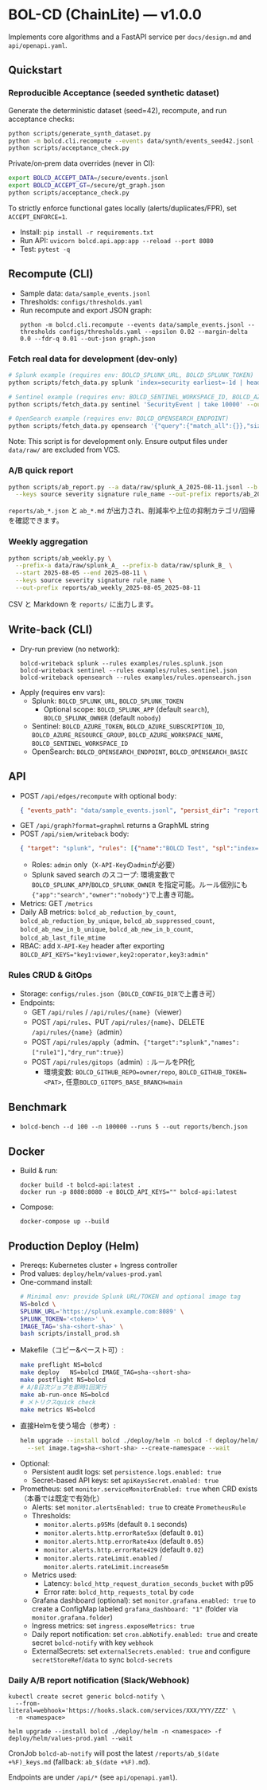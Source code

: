 # BOL-CD (ChainLite) — v1.0.0

Implements core algorithms and a FastAPI service per `docs/design.md` and `api/openapi.yaml`.

## Quickstart
### Reproducible Acceptance (seeded synthetic dataset)

Generate the deterministic dataset (seed=42), recompute, and run acceptance checks:

```bash
python scripts/generate_synth_dataset.py
python -m bolcd.cli.recompute --events data/synth/events_seed42.jsonl --thresholds configs/thresholds.yaml --segments configs/segments.yaml --out-json graph.json
python scripts/acceptance_check.py
```

Private/on‑prem data overrides (never in CI):

```bash
export BOLCD_ACCEPT_DATA=/secure/events.jsonl
export BOLCD_ACCEPT_GT=/secure/gt_graph.json
python scripts/acceptance_check.py
```

To strictly enforce functional gates locally (alerts/duplicates/FPR), set `ACCEPT_ENFORCE=1`.

- Install: `pip install -r requirements.txt`
- Run API: `uvicorn bolcd.api.app:app --reload --port 8080`
- Test: `pytest -q`

## Recompute (CLI)

- Sample data: `data/sample_events.jsonl`
- Thresholds: `configs/thresholds.yaml`
- Run recompute and export JSON graph:
  ```
  python -m bolcd.cli.recompute --events data/sample_events.jsonl --thresholds configs/thresholds.yaml --epsilon 0.02 --margin-delta 0.0 --fdr-q 0.01 --out-json graph.json
  ```

### Fetch real data for development (dev-only)

```bash
# Splunk example (requires env: BOLCD_SPLUNK_URL, BOLCD_SPLUNK_TOKEN)
python scripts/fetch_data.py splunk 'index=security earliest=-1d | head 10000' --out data/raw/splunk_1d.jsonl

# Sentinel example (requires env: BOLCD_SENTINEL_WORKSPACE_ID, BOLCD_AZURE_TOKEN)
python scripts/fetch_data.py sentinel 'SecurityEvent | take 10000' --out data/raw/sentinel_1d.jsonl

# OpenSearch example (requires env: BOLCD_OPENSEARCH_ENDPOINT)
python scripts/fetch_data.py opensearch '{"query":{"match_all":{}},"size":10000}' --out data/raw/os_1d.jsonl
```

Note: This script is for development only. Ensure output files under `data/raw/` are excluded from VCS.

### A/B quick report

```bash
python scripts/ab_report.py --a data/raw/splunk_A_2025-08-11.jsonl --b data/raw/splunk_B_2025-08-11.jsonl \
  --keys source severity signature rule_name --out-prefix reports/ab_2025-08-11
```
`reports/ab_*.json` と `ab_*.md` が出力され、削減率や上位の抑制カテゴリ/回帰を確認できます。

### Weekly aggregation

```bash
python scripts/ab_weekly.py \
  --prefix-a data/raw/splunk_A_ --prefix-b data/raw/splunk_B_ \
  --start 2025-08-05 --end 2025-08-11 \
  --keys source severity signature rule_name \
  --out-prefix reports/ab_weekly_2025-08-05_2025-08-11
```
CSV と Markdown を `reports/` に出力します。

## Write-back (CLI)

- Dry-run preview (no network):
  ```
  bolcd-writeback splunk --rules examples/rules.splunk.json
  bolcd-writeback sentinel --rules examples/rules.sentinel.json
  bolcd-writeback opensearch --rules examples/rules.opensearch.json
  ```
- Apply (requires env vars):
  - Splunk: `BOLCD_SPLUNK_URL`, `BOLCD_SPLUNK_TOKEN`
    - Optional scope: `BOLCD_SPLUNK_APP` (default `search`), `BOLCD_SPLUNK_OWNER` (default `nobody`)
  - Sentinel: `BOLCD_AZURE_TOKEN`, `BOLCD_AZURE_SUBSCRIPTION_ID`, `BOLCD_AZURE_RESOURCE_GROUP`, `BOLCD_AZURE_WORKSPACE_NAME`, `BOLCD_SENTINEL_WORKSPACE_ID`
  - OpenSearch: `BOLCD_OPENSEARCH_ENDPOINT`, `BOLCD_OPENSEARCH_BASIC`

## API

- POST `/api/edges/recompute` with optional body:
  ```json
  { "events_path": "data/sample_events.jsonl", "persist_dir": "reports/$(date +%s)", "epsilon": 0.02 }
  ```
- GET `/api/graph?format=graphml` returns a GraphML string
- POST `/api/siem/writeback` body:
  ```json
  { "target": "splunk", "rules": [{"name":"BOLCD Test", "spl":"index=main | head 1"}], "dry_run": true }
  ```
  - Roles: `admin` only（`X-API-Key`の`admin`が必要）
  - Splunk saved search のスコープ: 環境変数で `BOLCD_SPLUNK_APP`/`BOLCD_SPLUNK_OWNER` を指定可能。ルール個別にも`{"app":"search","owner":"nobody"}`で上書き可能。
- Metrics: GET `/metrics`
- Daily AB metrics: `bolcd_ab_reduction_by_count`, `bolcd_ab_reduction_by_unique`, `bolcd_ab_suppressed_count`, `bolcd_ab_new_in_b_unique`, `bolcd_ab_new_in_b_count`, `bolcd_ab_last_file_mtime`
- RBAC: add `X-API-Key` header after exporting `BOLCD_API_KEYS="key1:viewer,key2:operator,key3:admin"`

### Rules CRUD & GitOps

- Storage: `configs/rules.json`（`BOLCD_CONFIG_DIR`で上書き可）
- Endpoints:
  - GET `/api/rules` / `/api/rules/{name}`（viewer）
  - POST `/api/rules`、PUT `/api/rules/{name}`、DELETE `/api/rules/{name}`（admin）
  - POST `/api/rules/apply`（admin、`{"target":"splunk","names":["rule1"],"dry_run":true}`）
  - POST `/api/rules/gitops`（admin）: ルールをPR化
    - 環境変数: `BOLCD_GITHUB_REPO=owner/repo`, `BOLCD_GITHUB_TOKEN=<PAT>`, 任意`BOLCD_GITOPS_BASE_BRANCH=main`


## Benchmark

- `bolcd-bench --d 100 --n 100000 --runs 5 --out reports/bench.json`

## Docker

- Build & run:
  ```
  docker build -t bolcd-api:latest .
  docker run -p 8080:8080 -e BOLCD_API_KEYS="" bolcd-api:latest
  ```
- Compose:
  ```
  docker-compose up --build
  ```

## Production Deploy (Helm)

- Prereqs: Kubernetes cluster + Ingress controller
- Prod values: `deploy/helm/values-prod.yaml`
- One-command install:
  ```bash
  # Minimal env: provide Splunk URL/TOKEN and optional image tag
  NS=bolcd \
  SPLUNK_URL='https://splunk.example.com:8089' \
  SPLUNK_TOKEN='<token>' \
  IMAGE_TAG='sha-<short-sha>' \
  bash scripts/install_prod.sh
  ```
- Makefile（コピー&ペースト可）:
  ```bash
  make preflight NS=bolcd
  make deploy   NS=bolcd IMAGE_TAG=sha-<short-sha>
  make postflight NS=bolcd
  # A/B日次ジョブを即時1回実行
  make ab-run-once NS=bolcd
  # メトリクスquick check
  make metrics NS=bolcd
  ```
- 直接Helmを使う場合（参考）:
  ```bash
  helm upgrade --install bolcd ./deploy/helm -n bolcd -f deploy/helm/values-prod.yaml \
    --set image.tag=sha-<short-sha> --create-namespace --wait
  ```
- Optional:
  - Persistent audit logs: set `persistence.logs.enabled: true`
  - Secret-based API keys: set `apiKeysSecret.enabled: true`
- Prometheus: set `monitor.serviceMonitorEnabled: true` when CRD exists（本番では既定で有効化）
  - Alerts: set `monitor.alertsEnabled: true` to create `PrometheusRule`
  - Thresholds:
    - `monitor.alerts.p95Ms` (default `0.1` seconds)
    - `monitor.alerts.http.errorRate5xx` (default `0.01`)
    - `monitor.alerts.http.errorRate4xx` (default `0.05`)
    - `monitor.alerts.http.errorRate429` (default `0.02`)
    - `monitor.alerts.rateLimit.enabled` / `monitor.alerts.rateLimit.increase5m`
  - Metrics used:
    - Latency: `bolcd_http_request_duration_seconds_bucket` with p95
    - Error rate: `bolcd_http_requests_total` by `code`
  - Grafana dashboard (optional): set `monitor.grafana.enabled: true` to create a ConfigMap labeled `grafana_dashboard: "1"` (folder via `monitor.grafana.folder`)
  - Ingress metrics: set `ingress.exposeMetrics: true`
  - Daily report notification: set `cron.abNotify.enabled: true` and create secret `bolcd-notify` with key `webhook`
  - ExternalSecrets: set `externalSecrets.enabled: true` and configure `secretStoreRef`/`data` to sync `bolcd-secrets`

### Daily A/B report notification (Slack/Webhook)

```
kubectl create secret generic bolcd-notify \
  --from-literal=webhook='https://hooks.slack.com/services/XXX/YYY/ZZZ' \
  -n <namespace>

helm upgrade --install bolcd ./deploy/helm -n <namespace> -f deploy/helm/values-prod.yaml --wait
```

CronJob `bolcd-ab-notify` will post the latest `/reports/ab_$(date +%F)_keys.md` (fallback: `ab_$(date +%F).md`).

Endpoints are under `/api/*` (see `api/openapi.yaml`).
